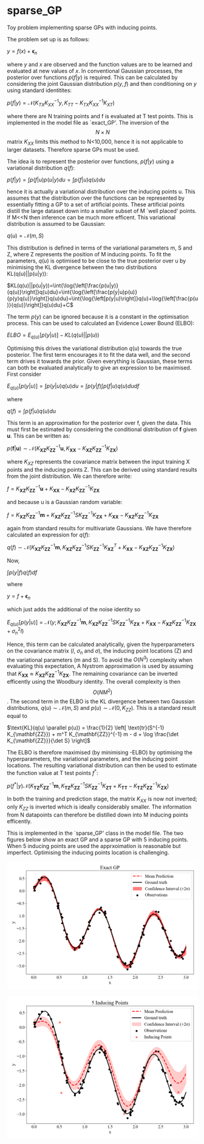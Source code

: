 # sparse_GP
Toy problem implementing sparse GPs with inducing points.

The problem set up is as follows:

$y=f(x)+\boldsymbol{\epsilon}_{n}$

where $y$ and $x$ are observed and the function values are to be learned and evaluated at new values of $x$. In conventional Gaussian processes, the posterior over functions $p(f|y)$ is required. This can be calculated by considering the joint Gaussian distribution $p(y,f)$ and then conditioning on $y$ using standard identitites:

$p(f|y)=\mathcal{N}\left(K_{TX}K_{XX}^{-1} y,K_{TT}-K_{TX}K_{XX}^{-1}K_{XT}\right)$

where there are N training points and f is evaluated at T test points. This is implemented in the model file as `exact_GP'. The inversion of the $$N\times N$$ matrix $K_{XX}$ limits this method to N<10,000, hence it is not applicable to larger datasets. Therefore sparse GPs must be used.

The idea is to represent the posterior over functions, $p(f|y)$ using a variational distribution $q(f)$:

$p(f|y)=\int{p(f|u)p(u|y)}du=\int{p(f|u)q(u)}du$

hence it is actually a variational distribution over the inducing points u. This assumes that the distribution over the functions can be represented by essentially fitting a GP to a set of artificial points. These artificial points distill the large dataset down into a smaller subset of M `well placed' points. If M<<N then inference can be much more efficent. This variational distribution is assumed to be Gaussian:

$q(u)=\mathcal{N}\left(m,S\right)$

This distribution is defined in terms of the variational parameters m, S and Z, where Z represents the position of M inducing points. To fit the parameters, $q(u)$ is optimised to be close to the true posterior over u by minimising the KL divergence between the two distributions KL(q(u)||p(u|y)):

$KL(q(u)||p(u|y))=\int{\log{\left[\frac{p(u|y)}{q(u)}\right]}q(u)du}=\int{\log{\left[\frac{p(y|u)p(u)}{p(y)q(u)}\right]}q(u)du}=\int{\log{\left[p(y|u)\right]}q(u)+\log{\left[\frac{p(u)}{q(u)}\right]}q(u)du}+C$

The term $p(y)$ can be ignored because it is a constant in the optimisation process. This can be used to calculated an Evidence Lower Bound (ELBO):

$ELBO=E_{q(u)}[p(y|u)]-KL(q(u)||p(u))$

Optimising this drives the variational distribution $q(u)$ towards the true posterior. The first term encourages it to fit the data well, and the second term drives it towards the prior. Given everything is Gaussian, these terms can both be evaluated analytically to give an expression to be maximised. First consider 

$E_{q(u)}[p(y|u)]=\int{p(y|u)q(u)du}=\int{p(y|f)\int{p(f|u)q(u)du}df}$

where

$q(f)=\int{p(f|u)q(u)du}$

This term is an approximation for the posterior over f, given the data. This must first be estimated by considering the conditional distribution of $\mathbf{f}$ given $\mathbf{u}$. This can be written as:

$p(\mathbf{f} | \mathbf{u}) \sim \mathcal{N} \left( K_{\mathbf{X Z}} K_{\mathbf{Z Z}}^{-1} \mathbf{u}, K_{\mathbf{X X}} - K_{\mathbf{X Z}} K_{\mathbf{Z Z}}^{-1} K_{\mathbf{Z X}} \right)$

where $K_{XZ}$ represents the covariance matrix between the input training X points and the inducing points Z. This can be derived using standard results from the joint distribution. We can therefore write:

$f=K_{\mathbf{X Z}} K_{\mathbf{Z Z}}^{-1} \mathbf{u}+K_{\mathbf{X X}} - K_{\mathbf{X Z}} K_{\mathbf{Z Z}}^{-1} K_{\mathbf{Z X}}$

and because u is a Gaussian random variable:

$f=K_{\mathbf{X Z}} K_{\mathbf{Z Z}}^{-1} \mathbf{m}+K_{\mathbf{X Z}} K_{\mathbf{Z Z}}^{-1}SK_{\mathbf{Z Z}}^{-1}K_{\mathbf{ZX}}+K_{\mathbf{X X}} - K_{\mathbf{X Z}} K_{\mathbf{Z Z}}^{-1} K_{\mathbf{Z X}}$

again from standard results for multivariate Gaussians. We have therefore calculated an expression for $q(f)$:

$q(f) \sim \mathcal{N}\left(K_{\mathbf{X Z}} K_{\mathbf{Z Z}}^{-1} \mathbf{m}, K_{\mathbf{X Z}} K_{\mathbf{Z Z}}^{-1}SK_{\mathbf{Z Z}}^{-1}K_{\mathbf{X Z}}^{T}+K_{\mathbf{X X}}-K_{\mathbf{X Z}} K_{\mathbf{Z Z}}^{-1} K_{\mathbf{Z X}} \right)$

Now,

$\int{p(y|f)q(f)df}$

where

$y=f+\boldsymbol{\epsilon}_{n}$

which just adds the additional of the noise identity so

$E_{q(u)}[p(y|u)]= \mathcal{N}\left(y; K_{\mathbf{X Z}} K_{\mathbf{Z Z}}^{-1} \mathbf{m}, K_{\mathbf{XZ}} K_{\mathbf{ZZ}}^{-1}S K_{\mathbf{Z Z}}^{-1}K_{\mathbf{ZX}}+K_{\mathbf{X X}}-K_{\mathbf{X Z}} K_{\mathbf{Z Z}}^{-1} K_{\mathbf{Z X}} +\sigma_{n}^{2}I \right)$

Hence, this term can be calculated analytically, given the hyperparameters on the covariance matrix ($l$, $\sigma_{n}$ and $\sigma$), the inducing point locations (Z) and the variational parameters (m and S). To avoid the $O(N^3)$ complexity when evaluating this expectation, A Nystrom approximation is used by assuming that $K_{\mathbf{X X}}\approx K_{\mathbf{X Z}} K_{\mathbf{Z Z}}^{-1} K_{\mathbf{Z X}}$. The remaining covariance can be inverted efficently using the Woodbury identity. The overall complexity is then $$O(NM^2)$$. The second term in the ELBO is the KL divergence between two Gaussian distributions, $q(u) \sim \mathcal{N}\left(m, S\right)$ and $p(u) \sim \mathcal{N}\left(0, K_{ZZ}\right)$. This is a standard result equal to 

$\text{KL}(q(u) \parallel p(u)) = \frac{1}{2} \left[ \text{tr}(S^{-1} K_{\mathbf{ZZ}}) + m^T K_{\mathbf{ZZ}}^{-1} m - d + \log \frac{\det K_{\mathbf{ZZ}}}{\det S} \right]$

The ELBO is therefore maximised (by minimising -ELBO) by optimising the hyperparameters, the variational parameters, and the inducing point locations. The resulting variational distribution can then be used to estimate the function value at T test points $f^{*}$:

$p(f^{*}|y) \mathcal{N}\left(K_{\mathbf{T Z}} K_{\mathbf{Z Z}}^{-1} \mathbf{m}, K_{\mathbf{T Z}} K_{\mathbf{Z Z}}^{-1}SK_{\mathbf{Z Z}}^{-1}K_{\mathbf{ZT}}+K_{\mathbf{T T}}-K_{\mathbf{T Z}} K_{\mathbf{Z Z}}^{-1} K_{\mathbf{Z X}}\right)$

In both the training and prediction stage, the matrix $K_{XX}$ is now not inverted; only $K_{ZZ}$ is inverted which is ideally considerably smaller. The information from N datapoints can therefore be distilled down into M inducing points efficently.

This is implemented in the `sparse_GP' class in the model file. The two figures below show an exact GP and a sparse GP with 5 inducing points. When 5 inducing points are used the apprxoimation is reasonable but imperfect. Optimising the inducing points location is challenging.

![Alt Text](exact_GP.png)

![Alt Text](5_inducing_points.png)
